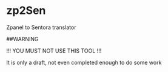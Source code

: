 # zp2Sen
Zpanel to Sentora translator

##WARNING

!!! YOU MUST NOT USE THIS TOOL !!!

It is only a draft, not even completed enough to do some work